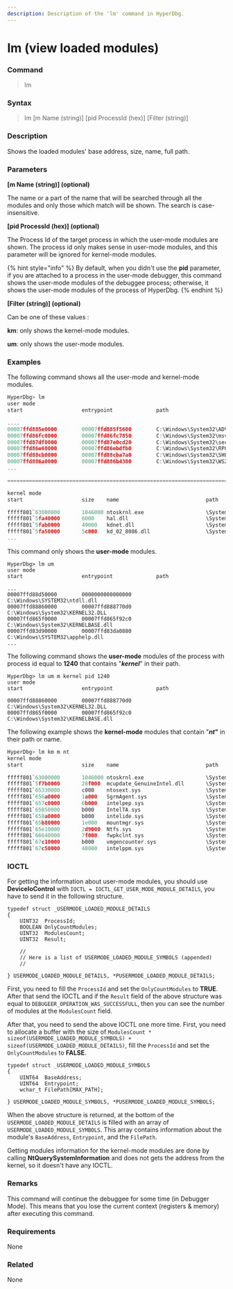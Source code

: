```yaml
---
description: Description of the 'lm' command in HyperDbg.
---
```


# lm (view loaded modules)

### Command

> lm

### Syntax

> lm \[m Name (string)] \[pid ProcessId (hex)] \[Filter (string)]

### Description

Shows the loaded modules' base address, size, name, full path.

### Parameters

**\[m Name (string)] (optional)**

The name or a part of the name that will be searched through all the modules and only those which match will be shown. The search is case-insensitive.

**\[pid ProcessId (hex)] (optional)**

The Process Id of the target process in which the user-mode modules are shown. The process id only makes sense in user-mode modules, and this parameter will be ignored for kernel-mode modules.

{% hint style="info" %}
By default, when you didn't use the **pid** parameter, if you are attached to a process in the user-mode debugger, this command shows the user-mode modules of the debuggee process; otherwise, it shows the user-mode modules of the process of HyperDbg.
{% endhint %}

**\[Filter (string)] (optional)**

Can be one of these values :

**km**: only shows the kernel-mode modules.

**um**: only shows the user-mode modules.

### Examples

The following command shows all the user-mode and kernel-mode modules.

```cpp
HyperDbg> lm
user mode
start                   entrypoint              path

....
00007ffd885e0000        00007ffd885f5600        C:\Windows\System32\ADVAPI32.dll
00007ffd86fc0000        00007ffd86fc7850        C:\Windows\System32\msvcrt.dll
00007ffd87df0000        00007ffd87e0cd20        C:\Windows\System32\sechost.dll
00007ffd86e60000        00007ffd86ebdfb0        C:\Windows\System32\RPCRT4.dll
00007ffd88cb0000        00007ffd88cba7a0        C:\Windows\System32\SHLWAPI.dll
00007ffd886a0000        00007ffd886b4300        C:\Windows\System32\WS2_32.dll
...

==============================================================================

kernel mode
start                   size    name                            path

fffff801`63000000       1046000 ntoskrnl.exe                    \SystemRoot\system32\ntoskrnl.exe
fffff801`5fa40000       6000    hal.dll                         \SystemRoot\system32\hal.dll
fffff801`5fab0000       49000   kdnet.dll                       \SystemRoot\system32\kdnet.dll
fffff801`5fa50000       5c000   kd_02_8086.dll                  \SystemRoot\system32\kd_02_8086.dll
...
```

This command only shows the **user-mode** modules.

```clike
HyperDbg> lm um
user mode
start                   entrypoint              path

...
00007ffd88d50000        0000000000000000        C:\Windows\SYSTEM32\ntdll.dll
00007ffd88860000        00007ffd888770d0        C:\Windows\System32\KERNEL32.DLL
00007ffd865f0000        00007ffd865f92c0        C:\Windows\System32\KERNELBASE.dll
00007ffd83d90000        00007ffd83da0880        C:\Windows\SYSTEM32\apphelp.dll
...
```

The following command shows the **user-mode** modules of the process with process id equal to **1240** that contains "_**kernel**_" in their path.

```clike
HyperDbg> lm um m kernel pid 1240
user mode
start                   entrypoint              path

00007ffd88860000        00007ffd888770d0        C:\Windows\System32\KERNEL32.DLL
00007ffd865f0000        00007ffd865f92c0        C:\Windows\System32\KERNELBASE.dll

```

The following example shows the **kernel-mode** modules that contain "_**nt**_**"** in their path or name.

```c
HyperDbg> lm km m nt
kernel mode
start                   size    name                            path

fffff801`63000000       1046000 ntoskrnl.exe                    \SystemRoot\system32\ntoskrnl.exe
fffff801`5f7b0000       28f000  mcupdate_GenuineIntel.dll       \SystemRoot\system32\mcupdate_GenuineIntel.dll
fffff801`65330000       c000    ntosext.sys                     \SystemRoot\System32\drivers\ntosext.sys
fffff801`656a0000       1a000   SgrmAgent.sys                   \SystemRoot\system32\drivers\SgrmAgent.sys
fffff801`657c0000       6b000   intelpep.sys                    \SystemRoot\System32\drivers\intelpep.sys
fffff801`65850000       b000    IntelTA.sys                     \SystemRoot\System32\drivers\IntelTA.sys
fffff801`658a0000       b000    intelide.sys                    \SystemRoot\System32\drivers\intelide.sys
fffff801`65b80000       1e000   mountmgr.sys                    \SystemRoot\System32\drivers\mountmgr.sys
fffff801`65e10000       2d9000  Ntfs.sys                        \SystemRoot\System32\Drivers\Ntfs.sys
fffff801`66640000       7f000   fwpkclnt.sys                    \SystemRoot\System32\drivers\fwpkclnt.sys
fffff801`67c10000       b000    vmgencounter.sys                \SystemRoot\System32\drivers\vmgencounter.sys
fffff801`67c50000       40000   intelppm.sys                    \SystemRoot\System32\drivers\intelppm.sys

```

### IOCTL

For getting the information about user-mode modules, you should use **DeviceIoControl** with `IOCTL = IOCTL_GET_USER_MODE_MODULE_DETAILS`, you have to send it in the following structure.

```clike
typedef struct _USERMODE_LOADED_MODULE_DETAILS
{
    UINT32  ProcessId;
    BOOLEAN OnlyCountModules;
    UINT32  ModulesCount;
    UINT32  Result;

    //
    // Here is a list of USERMODE_LOADED_MODULE_SYMBOLS (appended)
    //

} USERMODE_LOADED_MODULE_DETAILS, *PUSERMODE_LOADED_MODULE_DETAILS;
```

First, you need to fill the `ProcessId` and set the `OnlyCountModules` to **TRUE**. After that send the IOCTL and if the `Result` field of the above structure was equal to `DEBUGEER_OPERATION_WAS_SUCCESSFULL`, then you can see the number of modules at the `ModulesCount` field.

After that, you need to send the above IOCTL one more time. First, you need to allocate a buffer with the size of `ModulesCount * sizeof(USERMODE_LOADED_MODULE_SYMBOLS) + sizeof(USERMODE_LOADED_MODULE_DETAILS)`, fill the `ProcessId` and set the `OnlyCountModules` to **FALSE**.

```clike
typedef struct _USERMODE_LOADED_MODULE_SYMBOLS
{
    UINT64  BaseAddress;
    UINT64  Entrypoint;
    wchar_t FilePath[MAX_PATH];

} USERMODE_LOADED_MODULE_SYMBOLS, *PUSERMODE_LOADED_MODULE_SYMBOLS;
```

When the above structure is returned, at the bottom of the `USERMODE_LOADED_MODULE_DETAILS` is filled with an array of `USERMODE_LOADED_MODULE_SYMBOLS`. This array contains information about the module's `BaseAddress`, `Entrypoint`, and the `FilePath`.&#x20;

Getting modules information for the kernel-mode modules are done by calling **NtQuerySystemInformation** and does not gets the address from the kernel, so it doesn't have any IOCTL.

### Remarks

This command will continue the debuggee for some time (in Debugger Mode). This means that you lose the current context (registers & memory) after executing this command.

### Requirements

None

### Related

None
